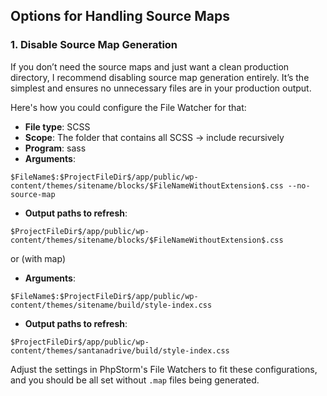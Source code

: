 ## Options for Handling Source Maps

### 1. Disable Source Map Generation

If you don’t need the source maps and just want a clean production directory, I recommend disabling source map generation entirely. It’s the simplest and ensures no unnecessary files are in your production output.

Here's how you could configure the File Watcher for that:
- **File type**: SCSS
- **Scope**: The folder that contains all SCSS -> include recursively
- **Program**: sass
- **Arguments**:
```
$FileName$:$ProjectFileDir$/app/public/wp-content/themes/sitename/blocks/$FileNameWithoutExtension$.css --no-source-map
```
- **Output paths to refresh**:
```
$ProjectFileDir$/app/public/wp-content/themes/sitename/blocks/$FileNameWithoutExtension$.css
```

or (with map)
- **Arguments**:
```
$FileName$:$ProjectFileDir$/app/public/wp-content/themes/sitename/build/style-index.css
```
- **Output paths to refresh**:
```
$ProjectFileDir$/app/public/wp-content/themes/santanadrive/build/style-index.css
```

Adjust the settings in PhpStorm's File Watchers to fit these configurations, and you should be all set without `.map` files being generated.
